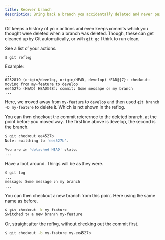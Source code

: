 ```yaml
---
title: Recover branch
description: Bring back a branch you accidentally deleted and never pushed
---
```


Git keeps a history of your actions and even keeps commits which you thought were deleted when a branch was deleted. Though, these can get cleaned up by Git automatically, or with `git gc` I think to run clean.

See a list of your actions.

```sh
$ git reflog
```

Example:

```
...
6252819 (origin/develop, origin/HEAD, develop) HEAD@{7}: checkout: moving from my-feature to develop
ee4527b (HEAD) HEAD@{8}: commit: Some message on my branch
...
```

Here, we moved away from `my-feature` to `develop` and then used `git branch -D my-feature` to delete it. Which is not shown in the reflog.

You can then checkout the commit referernce to the deleted branch, at the point before you moved way. The first line above is develop, the second is the branch.

```sh
$ git checkout ee4527b
Note: switching to 'ee4527b'.

You are in 'detached HEAD' state.   
... 
```

Have a look around. Things will be as they were.

```sh
$ git log
...
message: Some message on my branch
...
```

You can then checkout a new branch from this point. Here using the same name as before.

```sh
$ git checkout -b my-feature
Switched to a new branch my-feature
```

Or, straight after the reflog, without checking out the commit first.

```sh
$ git checkout -b my-feature my-ee4527b
```

